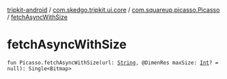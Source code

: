 [tripkit-android](../../index.md) / [com.skedgo.tripkit.ui.core](../index.md) / [com.squareup.picasso.Picasso](index.md) / [fetchAsyncWithSize](./fetch-async-with-size.md)

# fetchAsyncWithSize

`fun Picasso.fetchAsyncWithSize(url: `[`String`](https://kotlinlang.org/api/latest/jvm/stdlib/kotlin/-string/index.html)`, @DimenRes maxSize: `[`Int`](https://kotlinlang.org/api/latest/jvm/stdlib/kotlin/-int/index.html)`? = null): Single<Bitmap>`
